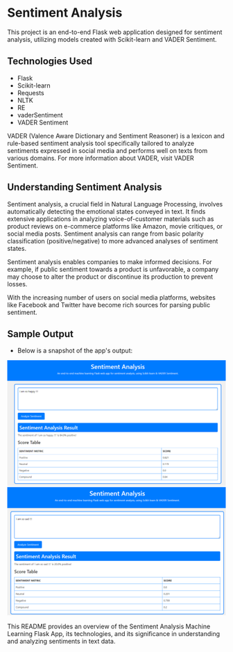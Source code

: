 # Sentiment Analysis

This project is an end-to-end Flask web application designed for sentiment analysis, utilizing models created with Scikit-learn and VADER Sentiment.

## Technologies Used
- Flask
- Scikit-learn
- Requests
- NLTK
- RE
- vaderSentiment
- VADER Sentiment

VADER (Valence Aware Dictionary and Sentiment Reasoner) is a lexicon and rule-based sentiment analysis tool specifically tailored to analyze sentiments expressed in social media and performs well on texts from various domains. For more information about VADER, visit VADER Sentiment.

## Understanding Sentiment Analysis

Sentiment analysis, a crucial field in Natural Language Processing, involves automatically detecting the emotional states conveyed in text. It finds extensive applications in analyzing voice-of-customer materials such as product reviews on e-commerce platforms like Amazon, movie critiques, or social media posts. Sentiment analysis can range from basic polarity classification (positive/negative) to more advanced analyses of sentiment states.

Sentiment analysis enables companies to make informed decisions. For example, if public sentiment towards a product is unfavorable, a company may choose to alter the product or discontinue its production to prevent losses.

With the increasing number of users on social media platforms, websites like Facebook and Twitter have become rich sources for parsing public sentiment.

## Sample Output

- Below is a snapshot of the app's output:

<img src="https://github.com/atugharajohn/Sentiment-Analysis/blob/main/assets/1.png">

<img src="https://github.com/atugharajohn/Sentiment-Analysis/blob/main/assets/2.png">



This README provides an overview of the Sentiment Analysis Machine Learning Flask App, its technologies, and its significance in understanding and analyzing sentiments in text data.






